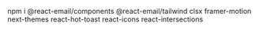 npm i @react-email/components @react-email/tailwind clsx framer-motion next-themes react-hot-toast react-icons react-intersections